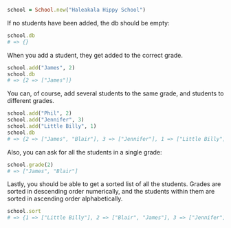 ```ruby
school = School.new("Haleakala Hippy School")
```

If no students have been added, the db should be empty:

```ruby
school.db
# => {}
```

When you add a student, they get added to the correct grade.

```ruby
school.add("James", 2)
school.db
# => {2 => ["James"]}
```

You can, of course, add several students to the same grade, and students to different grades.

```ruby
school.add("Phil", 2)
school.add("Jennifer", 3)
school.add("Little Billy", 1)
school.db
# => {2 => ["James", "Blair"], 3 => ["Jennifer"], 1 => ["Little Billy"]}
```

Also, you can ask for all the students in a single grade:

```ruby
school.grade(2)
# => ["James", "Blair"]
```

Lastly, you should be able to get a sorted list of all the students. Grades are sorted in descending order numerically, and the students within them are sorted in ascending order alphabetically.

```ruby
school.sort
# => {1 => ["Little Billy"], 2 => ["Blair", "James"], 3 => ["Jennifer"]}
```
